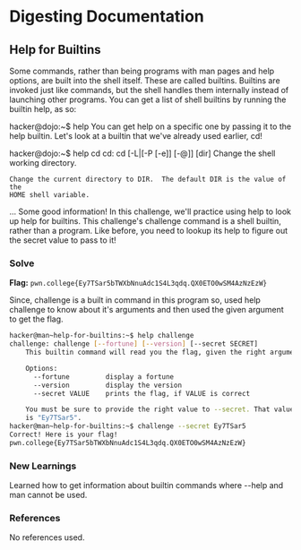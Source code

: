 # Digesting Documentation

## Help for Builtins
Some commands, rather than being programs with man pages and help options, are built into the shell itself. These are called builtins. Builtins are invoked just like commands, but the shell handles them internally instead of launching other programs. You can get a list of shell builtins by running the builtin help, as so:

hacker@dojo:~$ help
You can get help on a specific one by passing it to the help builtin. Let's look at a builtin that we've already used earlier, cd!

hacker@dojo:~$ help cd
cd: cd [-L|[-P [-e]] [-@]] [dir]
    Change the shell working directory.
    
    Change the current directory to DIR.  The default DIR is the value of the
    HOME shell variable.
...
Some good information! In this challenge, we'll practice using help to look up help for builtins. This challenge's challenge command is a shell builtin, rather than a program. Like before, you need to lookup its help to figure out the secret value to pass to it!

### Solve
**Flag:** `pwn.college{Ey7TSar5bTWXbNnuAdc1S4L3qdq.QX0ETO0wSM4AzNzEzW}`

Since, challenge is a built in command in this program so, used help challenge to know about it's arguments and then used the given argument to get the flag.

```bash
hacker@man~help-for-builtins:~$ help challenge
challenge: challenge [--fortune] [--version] [--secret SECRET]
    This builtin command will read you the flag, given the right arguments!

    Options:
      --fortune         display a fortune
      --version         display the version
      --secret VALUE    prints the flag, if VALUE is correct

    You must be sure to provide the right value to --secret. That value
    is "Ey7TSar5".
hacker@man~help-for-builtins:~$ challenge --secret Ey7TSar5
Correct! Here is your flag!
pwn.college{Ey7TSar5bTWXbNnuAdc1S4L3qdq.QX0ETO0wSM4AzNzEzW}
```

### New Learnings
Learned how to get information about builtin commands where --help and man cannot be used.

### References 
No references used.

